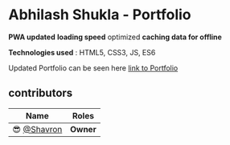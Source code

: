 # Abhilash Shukla - Portfolio


**PWA updated** 
**loading speed** optimized
**caching data for offline** 

**Technologies used** : HTML5, CSS3, JS, ES6

Updated Portfolio can be seen here 
  [link to Portfolio](https://shavron.github.io/portfolio)



## **contributors** 

Name  | Roles
------------ | -------------
:sunglasses: [@Shavron](https://github.com/shavron) | **Owner**

